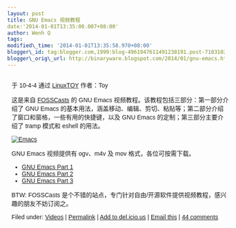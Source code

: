 ```yaml
--- 
layout: post 
title: GNU Emacs 视频教程 
date:'2014-01-01T13:35:00.007+08:00' 
author: Wenh Q
tags:
modified\_time: '2014-01-01T13:35:58.970+08:00' 
blogger\_id: tag:blogger.com,1999:blog-4961947611491238191.post-7103102136540935528
blogger\_orig\_url: http://binaryware.blogspot.com/2014/01/gnu-emacs.html
---
```

<div dir="ltr">

<div
style="font-family: sans-serif; margin: 0px 10px; overflow: auto; width: 100%;">

于 10-4-4 通过 [LinuxTOY](http://linuxtoy.org/) 作者：Toy



这是来自 [FOSSCasts](http://fosscasts.com/) 的 GNU Emacs
视频教程。该教程包括三部分：第一部分介绍了 GNU Emacs
的基本用法，涵盖移动、编辑、剪切、粘贴等；第二部分介绍了窗口和窗格，一些有用的快捷键，以及
GNU Emacs 的定制；第三部分主要介绍了 tramp 模式和 eshell 的用法。

[![Emacs](http://linuxtoy.org/images/2010/04/emacs-video-thumb.png)](http://linuxtoy.org/images/2010/04/emacs-video.png)

GNU Emacs 视频提供有 ogv、m4v 及 mov 格式，各位可按需下载。

-   [GNU Emacs Part
    1](http://fosscasts.com/screencasts/27-GNU-Emacs-Part-1)
-   [GNU Emacs Part
    2](http://fosscasts.com/screencasts/28-GNU-Emacs-Part-2)
-   [GNU Emacs Part
    3](http://fosscasts.com/screencasts/29-GNU-Emacs-Part-3)

BTW: FOSSCasts
是个不错的站点，专门针对自由/开源软件提供视频教程，感兴趣的朋友不妨订阅之。

Filed under:
[Videos](http://linuxtoy.org/category/videos "View all posts in Videos")
| [Permalink](http://linuxtoy.org/archives/gnu-emacs-screencasts.html) |
[Add to
del.icio.us](http://delicious.com/save?url=http://linuxtoy.org/archives/gnu-emacs-screencasts.html&title=GNU%20Emacs%20%E8%A7%86%E9%A2%91%E6%95%99%E7%A8%8B)
| [Email
this](mailto:?Subject=Check+This+Out&body=I+think+you%27ll+like+this%3A+http%3A%2F%2Flinuxtoy.org%2Farchives%2Fgnu-emacs-screencasts.html)
| [44
comments](http://linuxtoy.org/archives/gnu-emacs-screencasts.html#comments)

</div>

</div>
